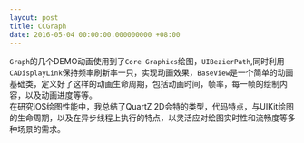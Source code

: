 ```yaml
---
layout: post
title: CCGraph
date: 2016-05-04 00:00:00.000000000 +08:00
---
```


`Graph`的几个DEMO动画使用到了`Core Graphics`绘图，`UIBezierPath`,同时利用`CADisplayLink`保持频率刷新率一只，实现动画效果，`BaseView`是一个简单的动画基础类，定义好了这样的动画生命周期，包括动画时间，帧率，每一帧的绘制内容，以及动画进度等等。  
在研究iOS绘图性能中，我总结了QuartZ 2D会特的类型，代码特点，与UIKit绘图的生命周期，以及在异步线程上执行的特点，以灵活应对绘图实时性和流畅度等多种场景的需求。
<center>
<div class="github-card" data-user="DingSoung" data-repo="Graph" data-width=100% data-height="177"></div>
</center>

